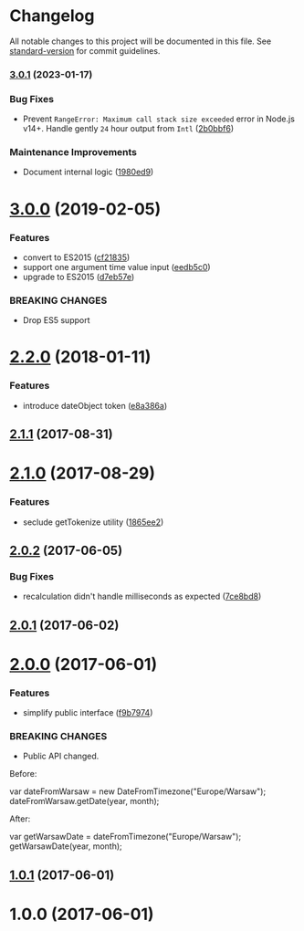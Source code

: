 # Changelog

All notable changes to this project will be documented in this file. See [standard-version](https://github.com/conventional-changelog/standard-version) for commit guidelines.

### [3.0.1](https://github.com/medikoo/date-from-timezone/compare/v3.0.0...v3.0.1) (2023-01-17)

### Bug Fixes

- Prevent `RangeError: Maximum call stack size exceeded` error in Node.js v14+. Handle gently `24` hour output from `Intl` ([2b0bbf6](https://github.com/medikoo/date-from-timezone/commit/2b0bbf64dc38fc816837f726ebd6e5ead06a894f))

### Maintenance Improvements

- Document internal logic ([1980ed9](https://github.com/medikoo/date-from-timezone/commit/1980ed92bc62be256da7d8f4a18bd286bff4abed))

# [3.0.0](https://github.com/medikoo/date-from-timezone/compare/v2.2.0...v3.0.0) (2019-02-05)

### Features

- convert to ES2015 ([cf21835](https://github.com/medikoo/date-from-timezone/commit/cf21835))
- support one argument time value input ([eedb5c0](https://github.com/medikoo/date-from-timezone/commit/eedb5c0))
- upgrade to ES2015 ([d7eb57e](https://github.com/medikoo/date-from-timezone/commit/d7eb57e))

### BREAKING CHANGES

- Drop ES5 support

<a name="2.2.0"></a>

# [2.2.0](https://github.com/medikoo/date-from-timezone/compare/v2.1.1...v2.2.0) (2018-01-11)

### Features

- introduce dateObject token ([e8a386a](https://github.com/medikoo/date-from-timezone/commit/e8a386a))

<a name="2.1.1"></a>

## [2.1.1](https://github.com/medikoo/date-from-timezone/compare/v2.1.0...v2.1.1) (2017-08-31)

<a name="2.1.0"></a>

# [2.1.0](https://github.com/medikoo/date-from-timezone/compare/v2.0.2...v2.1.0) (2017-08-29)

### Features

- seclude getTokenize utility ([1865ee2](https://github.com/medikoo/date-from-timezone/commit/1865ee2))

<a name="2.0.2"></a>

## [2.0.2](https://github.com/medikoo/date-from-timezone/compare/v2.0.1...v2.0.2) (2017-06-05)

### Bug Fixes

- recalculation didn't handle milliseconds as expected ([7ce8bd8](https://github.com/medikoo/date-from-timezone/commit/7ce8bd8))

<a name="2.0.1"></a>

## [2.0.1](https://github.com/medikoo/date-from-timezone/compare/v2.0.0...v2.0.1) (2017-06-02)

<a name="2.0.0"></a>

# [2.0.0](https://github.com/medikoo/date-from-timezone/compare/v1.0.1...v2.0.0) (2017-06-01)

### Features

- simplify public interface ([f9b7974](https://github.com/medikoo/date-from-timezone/commit/f9b7974))

### BREAKING CHANGES

- Public API changed.

Before:

var dateFromWarsaw = new DateFromTimezone("Europe/Warsaw");
dateFromWarsaw.getDate(year, month);

After:

var getWarsawDate = dateFromTimezone("Europe/Warsaw");
getWarsawDate(year, month);

<a name="1.0.1"></a>

## [1.0.1](https://github.com/medikoo/date-from-timezone/compare/v1.0.0...v1.0.1) (2017-06-01)

<a name="1.0.0"></a>

# 1.0.0 (2017-06-01)
